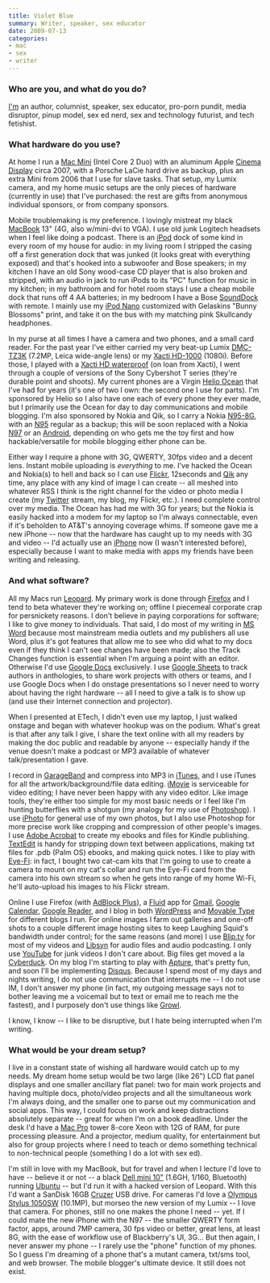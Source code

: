 ```yaml
---
title: Violet Blue
summary: Writer, speaker, sex educator
date: 2009-07-13
categories:
- mac
- sex
- writer
---
```


### Who are you, and what do you do?

[I'm](http://tinynibbles.com/ "Violet's website.") an author, columnist, speaker, sex educator, pro-porn pundit, media disruptor, pinup model, sex ed nerd, sex and technology futurist, and tech fetishist.

### What hardware do you use?

At home I run a [Mac Mini][mac-mini] (Intel Core 2 Duo) with an aluminum Apple [Cinema Display][cinema-display] circa 2007, with a Porsche LaCie hard drive as backup, plus an extra Mini from 2006 that I use for slave tasks. That setup, my Lumix camera, and my home music setups are the only pieces of hardware (currently in use) that I've purchased: the rest are gifts from anonymous individual sponsors, or from company sponsors.

Mobile troublemaking is my preference. I lovingly mistreat my black [MacBook][] 13" (4G, also w/mini-dvi to VGA). I use old junk Logitech headsets when I feel like doing a podcast. There is an [iPod][] dock of some kind in every room of my house for audio: in my living room I stripped the casing off a first generation dock that was junked (it looks great with everything exposed) and that's hooked into a subwoofer and Bose speakers; in my kitchen I have an old Sony wood-case CD player that is also broken and stripped, with an audio in jack to run iPods to its "PC" function for music in my kitchen; in my bathroom and for hotel room stays I use a cheap mobile dock that runs off 4 AA batteries; in my bedroom I have a Bose [SoundDock][] with remote. I mainly use my [iPod Nano][ipod-nano] customized with Gelaskins "Bunny Blossoms" print, and take it on the bus with my matching pink Skullcandy headphones.

In my purse at all times I have a camera and two phones, and a small card reader. For the past year I've either carried my very beat-up Lumix [DMC-TZ3K][lumix-dmc-tz3] (7.2MP, Leica wide-angle lens) or my [Xacti HD-1000][xacti-vpc-hd1000] (1080i). Before those, I played with a [Xacti HD waterproof][xacti-vpc-wh1] (on loan from Xacti), I went through a couple of versions of the Sony Cybershot T series (they're durable point and shoots). My current phones are a Virgin [Helio Ocean][ocean] that I've had for years (it's one of two I own: the second one I use for parts). I'm sponsored by Helio so I also have one each of every phone they ever made, but I primarily use the Ocean for day to day communications and mobile blogging. I'm also sponsored by Nokia and Qik, so I carry a Nokia [N95-8G][n95-8g], with an [N95][] regular as a backup; this will be soon replaced with a Nokia [N97][] or an [Android][], depending on who gets me the toy first and how hackable/versatile for mobile blogging either phone can be.

Either way I require a phone with 3G, QWERTY, 30fps video and a decent lens. Instant mobile uploading is *everything* to me. I've hacked the Ocean and Nokia(s) to hell and back so I can use [Flickr][], 12seconds and [Qik][] any time, any place with any kind of image I can create -- all meshed into whatever RSS I think is the right channel for the video or photo media I create (my [Twitter][] stream, my blog, my Flickr, etc.). I need complete control over my media. The Ocean has had me with 3G for years; but the Nokia is easily hacked into a modem for my laptop so I'm always connectable, even if it's beholden to AT&T's annoying coverage whims. If someone gave me a new iPhone -- now that the hardware has caught up to my needs with 3G and video -- I'd actually use an [iPhone][] now (I wasn't interested before), especially because I want to make media with apps my friends have been writing and releasing.

### And what software?

All my Macs run [Leopard][macos]. My primary work is done through [Firefox][] and I tend to beta whatever they're working on; offline I piecemeal corporate crap for persnickety reasons. I don't believe in paying corporations for software; I like to give money to individuals. That said, I do most of my writing in [MS Word][word] because most mainstream media outlets and my publishers all use Word, plus it's got features that allow me to see who did what to my docs even if they think I can't see changes have been made; also the Track Changes function is essential when I'm arguing a point with an editor. Otherwise I'd use [Google Docs][google-docs] exclusively. I use [Google Sheets][google-sheets] to track authors in anthologies, to share work projects with others or teams, and I use Google Docs when I do onstage presentations so I never need to worry about having the right hardware -- all I need to give a talk is to show up (and use their Internet connection and projector).

When I presented at ETech, I didn't even use my laptop, I just walked onstage and began with whatever hookup was on the podium. What's great is that after any talk I give, I share the text online with all my readers by making the doc public and readable by anyone -- especially handy if the venue doesn't make a podcast or MP3 available of whatever talk/presentation I gave.

I record in [GarageBand][] and compress into MP3 in [iTunes][], and I use iTunes for all the artwork/background/file data editing. [iMovie][] is serviceable for video editing; I have never been happy with any video editor. Like image tools, they're either too simple for my most basic needs or I feel like I'm hunting butterflies with a shotgun (my analogy for my use of [Photoshop][]). I use [iPhoto][] for general use of my own photos, but I also use Photoshop for more precise work like cropping and compression of other people's images. I use [Adobe Acrobat][acrobat] to create my ebooks and files for Kindle publishing. [TextEdit][] is handy for stripping down text between applications, making txt files for .pdb (Palm OS) ebooks, and making quick notes. I like to play with [Eye-Fi][]: in fact, I bought two cat-cam kits that I'm going to use to create a camera to mount on my cat's collar and run the Eye-Fi card from the camera into his own stream so when he gets into range of my home Wi-Fi, he'll auto-upload his images to his Flickr stream.

Online I use Firefox (with [AdBlock Plus][adblock-plus]), a [Fluid][] app for [Gmail][], [Google Calendar][google-calendar], [Google Reader][google-reader], and I blog in both [WordPress][] and [Movable Type][movable-type] for different blogs I run. For online images I farm out galleries and one-off shots to a couple different image hosting sites to keep Laughing Squid's bandwidth under control; for the same reasons (and more) I use [Blip.tv][] for most of my videos and [Libsyn][] for audio files and audio podcasting. I only use [YouTube][] for junk videos I don't care about. Big files get moved a la [Cyberduck][]. On my blog I'm starting to play with [Apture][], that's pretty fun, and soon I'll be implementing [Disqus][]. Because I spend most of my days and nights writing, I do not use communication that interrupts me -- I do not use IM, I don't answer my phone (in fact, my outgoing message says not to bother leaving me a voicemail but to text or email me to reach me the fastest), and I purposely don't use things like [Growl][].

I know, I know -- I like to be disruptive, but I hate being interrupted when I'm writing.

### What would be your dream setup?

I live in a constant state of wishing all hardware would catch up to my needs. My dream home setup would be two large (like 26") LCD flat panel displays and one smaller ancillary flat panel: two for main work projects and having multiple docs, photo/video projects and all the simultaneous work I'm always doing, and the smaller one to parse out my communication and social apps. This way, I could focus on work and keep distractions absolutely separate -- great for when I'm on a book deadline. Under the desk I'd have a [Mac Pro][mac-pro] tower 8-core Xeon with 12G of RAM, for pure processing pleasure. And a projector, medium quality, for entertainment but also for group projects where I need to teach or demo something technical to non-technical people (something I do a lot with sex ed).

I'm still in love with my MacBook, but for travel and when I lecture I'd love to have -- believe it or not -- a black [Dell mini 10"][inspiron-mini-10] (1.6GH, 1/160, Bluetooth) running [Ubuntu][] -- but I'd run it with a hacked version of Leopard. With this I'd want a SanDisk 16GB [Cruzer][] USB drive. For cameras I'd love a [Olympus Stylus 1050SW][stylus-1050-sw] (10.1MP), but morseo the new version of my Lumix -- I love that camera. For phones, still no one makes the phone I need -- yet. If I could mate the new iPhone with the N97 -- the smaller QWERTY form factor, apps, around 7MP camera, 30 fps video or better, great lens, at least 8G, with the ease of workflow use of Blackberry's UI, 3G... But then again, I never answer my phone -- I rarely use the "phone" function of my phones. So I guess I'm dreaming of a phone that's a mutant camera, txt/sms tool, and web browser. The mobile blogger's ultimate device. It still does not exist.

[acrobat]: https://acrobat.adobe.com/us/en/acrobat.html "Software for creating and editing PDF documents."
[adblock-plus]: https://adblockplus.org/ "Browser extensions for blocking ad content."
[android]: https://developers.google.com/android/?csw=1 "A mobile phone platform."
[apture]: http://www.apture.com/ "A web service for adding social-y media to weblogs."
[blip.tv]: https://archive.org/details/bliptv "A media sharing and distribution web service."
[cinema-display]: https://en.wikipedia.org/wiki/Apple_Cinema_Display "An LCD display."
[cruzer]: https://www.amazon.com/SanDisk-Cruzer-Frustration-Free-Packaging-SDCZ36-032G-AFFP/dp/B007JR532M "A portable USB flash drive."
[cyberduck]: https://cyberduck.io/ "An FTP/SFTP client."
[disqus]: https://disqus.com/ "A web service providing community comments on weblogs."
[eye-fi]: http://web.archive.org/web/20220826080144/http://www.eyefi.com/ "Memory cards for cameras with built-in WiFi."
[firefox]: https://www.mozilla.org/en-US/firefox/new/ "A cross-platform open-source web browser."
[flickr]: https://www.flickr.com/ "A photo sharing website."
[fluid]: https://fluidapp.com/ "A WebKit-based application for creating Site Specific Browsers."
[garageband]: https://www.apple.com/mac/garageband/ "An audio recording and editing tool for the Mac."
[gmail]: https://mail.google.com/mail/ "Web-based email."
[google-calendar]: https://en.wikipedia.org/wiki/Google_Calendar "A web-based calendar client."
[google-docs]: https://en.wikipedia.org/wiki/Google_Docs "A web-based office suite."
[google-reader]: https://en.wikipedia.org/wiki/Google_Reader "A web-based feed reader."
[google-sheets]: https://www.google.com/sheets/about/ "Online spreadsheet software."
[growl]: http://growl.info/ "A notification system for Mac OS X."
[imovie]: https://www.apple.com/imovie/ "A Mac OS X video editor, included in iLife."
[inspiron-mini-10]: https://en.wikipedia.org/wiki/Dell_Inspiron#Inspiron_1010.2C_1011.2C_1012.2C_1018_.28Inspiron_Mini_10.2F10v.29 "A netbook."
[iphone]: https://en.wikipedia.org/wiki/IPhone_(1st_generation) "A smartphone."
[iphoto]: https://en.wikipedia.org/wiki/IPhoto "Photo management software for the Mac."
[ipod-nano]: https://www.apple.com/ipod-nano/ "A small music player."
[ipod]: https://www.apple.com/ipod/ "A music player."
[itunes]: https://www.apple.com/itunes/ "A jukebox application and online store."
[libsyn]: https://www.libsyn.com/ "A web service for distributing DIY podcasts."
[lumix-dmc-tz3]: https://www.amazon.com/Panasonic-DMC-TZ3S-Digital-Optical-Stabilized/dp/B000MW3YEU "A 7.2 megapixel digital camera."
[mac-mini]: https://www.apple.com/mac-mini/ "A small desktop computer."
[mac-pro]: https://www.apple.com/mac-pro/ "The Intel-based Mac tower computer."
[macbook]: https://en.wikipedia.org/wiki/MacBook "A laptop."
[macos]: https://en.wikipedia.org/wiki/MacOS "An operating system for Mac hardware."
[movable-type]: https://movabletype.org/ "Weblog publishing software."
[n95-8g]: https://www.gsmarena.com/nokia_n95_8gb-2088.php "A mobile phone with GPS, 5MP camera and 8GB of storage."
[n95]: https://en.wikipedia.org/wiki/Nokia_N95 "A mobile phone with GPS and a 5MP camera."
[n97]: https://en.wikipedia.org/wiki/Nokia_N97 "A smartphone with a touch screen, 5MP camera and hardware keyboard."
[ocean]: http://www.helio.com/#/mobile-devices/ocean/ "A smartphone with a 2MP camera."
[photoshop]: https://www.adobe.com/products/photoshop.html "A bitmap image editor."
[qik]: https://en.wikipedia.org/wiki/Qik "A web service for streaming live video from your mobile phone."
[sounddock]: http://www.bose.com/controller?url=/shop_online/digital_music_systems/sounddock_systems/sounddock_portable/ "A speaker system for iPods."
[stylus-1050-sw]: https://www.amazon.com/Olympus-Stylus-1050SW-Digital-Black/dp/B001CCJNY4 "A 10.1MP shock and waterproof digital camera."
[textedit]: http://web.archive.org/web/20200525165141/https://support.apple.com/en-us/HT2523 "A text editor included with Mac OS X."
[twitter]: https://twitter.com/ "An online micro-blogging platform."
[ubuntu]: https://www.ubuntu.com/ "A Unix distribution."
[word]: https://products.office.com/en-us/word "A document editor."
[wordpress]: https://wordpress.com/ "Weblog publishing software."
[xacti-vpc-hd1000]: http://web.archive.org/web/20131003134349/http://www.us.sanyo.com:80/Digital-Camcorders/VPC-HD1000-1080i-HD-Video-30fps-and-4MP-Photos "A hand-held HD video recorder."
[xacti-vpc-wh1]: https://www.amazon.com/Sanyo-VPC-WH1-Definition-Waterproof-Camcorder/dp/B001Q3M8IM "A hand-held waterproof HD video recorder."
[youtube]: https://www.youtube.com/ "A web site for watching 80's TV commercials and bad mashups."
